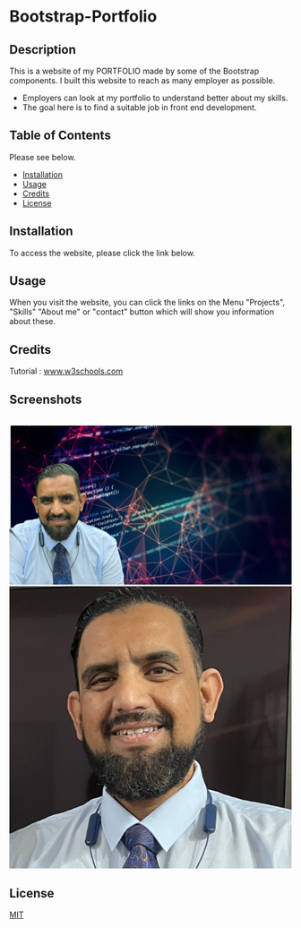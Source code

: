# Bootstrap-Portfolio




## Description

This is a website of my PORTFOLIO made by some of the Bootstrap components.
I built this website to reach as many employer as possible.
- Employers can look at my portfolio to understand better about my skills.
- The goal here is to find a suitable job in front end development. 


## Table of Contents 

Please see below.
- [Installation](#installation)
- [Usage](#usage)
- [Credits](#credits)
- [License](#license)

## Installation

To access the website, please click the link below.


## Usage

When you visit the website, you can click the links on the Menu "Projects",  "Skills" "About me" or "contact" button which will show you information about these.

## Credits

Tutorial : www.w3schools.com



## Screenshots
![]()
![hero](images/hero.png)
![pic2](images/pic2.png)



## License

[MIT](https://choosealicense.com/licenses/mit/)